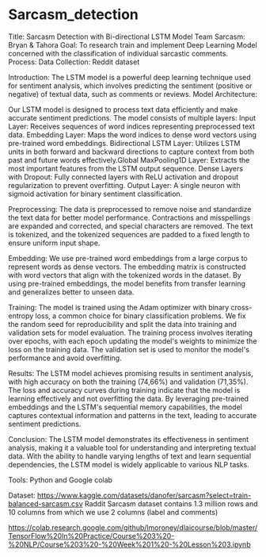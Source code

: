 # Sarcasm_detection
Title: Sarcasm Detection with Bi-directional LSTM Model
Team Sarcasm: Bryan & Tahora 
Goal: To research train and implement Deep Learning Model concerned with the classification of individual sarcastic comments.
Process: 
Data Collection: Reddit dataset

Introduction:
The LSTM model is a powerful deep learning technique used for sentiment analysis, which involves predicting the sentiment (positive or negative) of textual data, such as comments or reviews.
Model Architecture:

Our LSTM model is designed to process text data efficiently and make accurate sentiment predictions.
		The model consists of multiple layers:
		Input Layer: Receives sequences of word indices representing preprocessed text data.
		Embedding Layer: Maps the word indices to dense word vectors using pre-trained word embeddings.
		Bidirectional LSTM Layer: Utilizes LSTM units in both forward and backward directions to capture context from both past and future words effectively.Global MaxPooling1D Layer: Extracts the most important features from the LSTM output sequence.
		Dense Layers with Dropout: Fully connected layers with ReLU activation and dropout regularization to prevent overfitting.
		Output Layer: A single neuron with sigmoid activation for binary sentiment classification.

  
Preprocessing:
The data is preprocessed to remove noise and standardize the text data for better model performance.
Contractions and misspellings are expanded and corrected, and special characters are removed.
The text is tokenized, and the tokenized sequences are padded to a fixed length to ensure uniform input shape.


Embedding:
We use pre-trained word embeddings from a large corpus to represent words as dense vectors.
The embedding matrix is constructed with word vectors that align with the tokenized words in the dataset.
By using pre-trained embeddings, the model benefits from transfer learning and generalizes better to unseen data.


Training:
The model is trained using the Adam optimizer with binary cross-entropy loss, a common choice for binary classification problems.
We fix the random seed for reproducibility and split the data into training and validation sets for model evaluation.
The training process involves iterating over epochs, with each epoch updating the model's weights to minimize the loss on the training data.
The validation set is used to monitor the model's performance and avoid overfitting.

Results:
The LSTM model achieves promising results in sentiment analysis, with high accuracy on both the training (74,66%) and validation (71,35%).
The loss and accuracy curves during training indicate that the model is learning effectively and not overfitting the data.
By leveraging pre-trained embeddings and the LSTM's sequential memory capabilities, the model captures contextual information and patterns in the text, leading to accurate sentiment predictions.

Conclusion:
The LSTM model demonstrates its effectiveness in sentiment analysis, making it a valuable tool for understanding and interpreting textual data.
With the ability to handle varying lengths of text and learn sequential dependencies, the LSTM model is widely applicable to various NLP tasks.


Tools: Python and Google colab 

Dataset: https://www.kaggle.com/datasets/danofer/sarcasm?select=train-balanced-sarcasm.csv
Raddit Sarcasm dataset contains 1.3 million  rows and 10 columns from which we use 2 columns (label and comments)

https://colab.research.google.com/github/lmoroney/dlaicourse/blob/master/TensorFlow%20In%20Practice/Course%203%20-%20NLP/Course%203%20-%20Week%201%20-%20Lesson%203.ipynb


